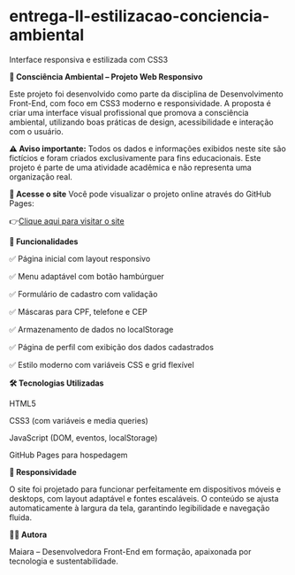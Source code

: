 # entrega-II-estilizacao-conciencia-ambiental
Interface responsiva e estilizada com CSS3

**🌿 Consciência Ambiental – Projeto Web Responsivo**

Este projeto foi desenvolvido como parte da disciplina de Desenvolvimento Front-End, com foco em CSS3 moderno e responsividade. A proposta é criar uma interface visual profissional que promova a consciência ambiental, utilizando boas práticas de design, acessibilidade e interação com o usuário.

**⚠️ Aviso importante:** Todos os dados e informações exibidos neste site são fictícios e foram criados exclusivamente para fins educacionais. Este projeto é parte de uma atividade acadêmica e não representa uma organização real.

**🔗 Acesse o site**
Você pode visualizar o projeto online através do GitHub Pages:

👉[Clique aqui para visitar o site](https://19m20.github.io/entrega-II-estilizacao-conciencia-ambiental/)


**📌 Funcionalidades**

✅ Página inicial com layout responsivo

✅ Menu adaptável com botão hambúrguer

✅ Formulário de cadastro com validação

✅ Máscaras para CPF, telefone e CEP

✅ Armazenamento de dados no localStorage

✅ Página de perfil com exibição dos dados cadastrados

✅ Estilo moderno com variáveis CSS e grid flexível

**🛠️ Tecnologias Utilizadas**

HTML5

CSS3 (com variáveis e media queries)

JavaScript (DOM, eventos, localStorage)

GitHub Pages para hospedagem

**📱 Responsividade**

O site foi projetado para funcionar perfeitamente em dispositivos móveis e desktops, com layout adaptável e fontes escaláveis. O conteúdo se ajusta automaticamente à largura da tela, garantindo legibilidade e navegação fluida.

**👩‍💻 Autora**

Maiara – Desenvolvedora Front-End em formação, apaixonada por tecnologia e sustentabilidade.
